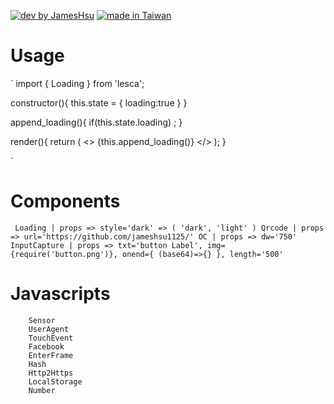 [![dev by JamesHsu](https://img.shields.io/badge/Dev%20by-Jameshsu1125-green)](https://github.com/jameshsu1125/) [![made in Taiwan](https://img.shields.io/badge/Made%20in-Taiwan-orange)](https://github.com/jameshsu1125/)

# Usage

` import { Loading } from 'lesca';

constructor(){ this.state = { loading:true } }

append_loading(){ if(this.state.loading) <Loading />; }

render(){ return ( <> {this.append_loading()} </> ); }

`

# Components

` Loading | props => style='dark' => ( 'dark', 'light' ) Qrcode | props => url='https://github.com/jameshsu1125/' OC | props => dw='750' InputCapture | props => txt='button Label', img={require('button.png')}, onend={ (base64)=>{} }, length='500'`

# Javascripts

```
    Sensor
    UserAgent
    TouchEvent
    Facebook
    EnterFrame
    Hash
    Http2Https
    LocalStorage
    Number
```
